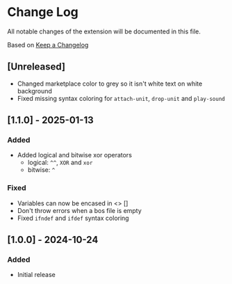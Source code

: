 # Change Log

All notable changes of the extension will be documented in this file.

Based on [Keep a Changelog](http://keepachangelog.com/)

## [Unreleased]

- Changed marketplace color to grey so it isn't white text on white background
- Fixed missing syntax coloring for `attach-unit`, `drop-unit` and `play-sound`

## [1.1.0] - 2025-01-13

### Added

- Added logical and bitwise xor operators
    - logical: `^^`, `XOR` and `xor`
    - bitwise: `^`

### Fixed

- Variables can now be encased in <> []
- Don't throw errors when a bos file is empty
- Fixed `ifndef` and `ifdef` syntax coloring

## [1.0.0] - 2024-10-24

### Added

- Initial release